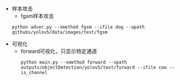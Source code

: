 - 样本攻击
  -  fgsm样本攻击
    ```
    python adver.py --smethod fgsm --ifile dog --apath githubs/yolov5/data/images/test/fgsm
    ```
- 可视化
  - forward可视化，只显示特定通道
    ```
    python main.py --smethod forward --spath outputs/objectDetection/yolov5/test/forward --ifile cow --is_channel
    ```
